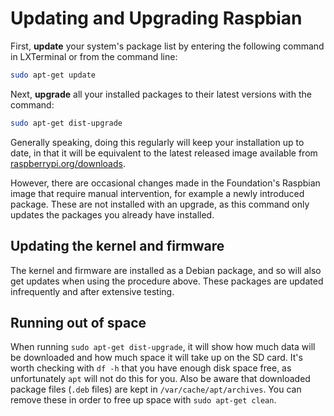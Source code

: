 # Updating and Upgrading Raspbian

First, **update** your system's package list by entering the following command in LXTerminal or from the command line:

```bash
sudo apt-get update
```

Next, **upgrade** all your installed packages to their latest versions with the command:

```bash
sudo apt-get dist-upgrade
```

Generally speaking, doing this regularly will keep your installation up to date, in that it will be equivalent to the latest released image available from [raspberrypi.org/downloads](http://www.raspberrypi.org/downloads/).

However, there are occasional changes made in the Foundation's Raspbian image that require manual intervention, for example a newly introduced package. These are not installed with an upgrade, as this command only updates the packages you already have installed.

## Updating the kernel and firmware

The kernel and firmware are installed as a Debian package, and so will also get updates when using the procedure above. These packages are updated infrequently and after extensive testing.

## Running out of space

When running `sudo apt-get dist-upgrade`, it will show how much data will be downloaded and how much space it will take up on the SD card. It's worth checking with `df -h` that you have enough disk space free, as unfortunately `apt` will not do this for you. Also be aware that downloaded package files (`.deb` files) are kept in `/var/cache/apt/archives`. You can remove these in order to free up space with `sudo apt-get clean`.
